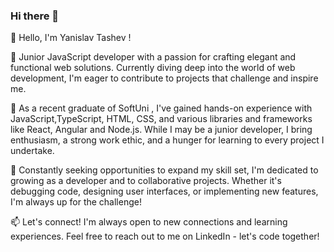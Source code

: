 ### Hi there 👋

👋 Hello, I'm Yanislav Tashev !

🚀 Junior JavaScript developer with a passion for crafting elegant and functional web solutions. Currently diving deep into the world of web development, I'm eager to contribute to projects that challenge and inspire me.

💼 As a recent graduate of SoftUni , I've gained hands-on experience with JavaScript,TypeScript, HTML, CSS, and various libraries and frameworks like React, Angular and Node.js. While I may be a junior developer, I bring enthusiasm, a strong work ethic, and a hunger for learning to every project I undertake.

🌱 Constantly seeking opportunities to expand my skill set, I'm dedicated to growing as a developer and to collaborative projects. Whether it's debugging code, designing user interfaces, or implementing new features, I'm always up for the challenge!

📫 Let's connect! I'm always open to new connections and learning experiences. Feel free to reach out to me on LinkedIn - let's code together!


